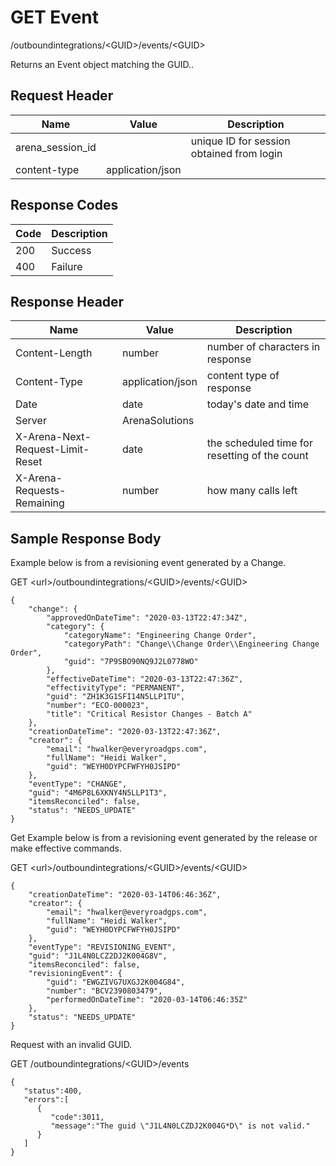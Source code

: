 # GET Event


/outboundintegrations/&lt;GUID&gt;/events/&lt;GUID&gt;

Returns an Event object matching the GUID.. 

## Request Header

| Name<br> | Value<br> | Description<br> |
|  --- |  --- |  --- | 
| arena_session_id<br> |   | unique ID for session obtained from login<br> |
| content\-type<br> | application/json<br> |   |

## Response Codes

| Code<br> | Description<br> |
|  --- |  --- | 
| 200<br> | Success<br> |
| 400<br> | Failure<br> |

## Response Header

| Name<br> | Value<br> | Description<br> |
|  --- |  --- |  --- | 
| Content\-Length<br> | number<br> | number of characters in response<br> |
| Content\-Type<br> | application/json<br> | content type of response<br> |
| Date<br> | date<br> | today's date and time<br> |
| Server<br> | ArenaSolutions<br> |   |
| X\-Arena\-Next\-Request\-Limit\-Reset<br> | date<br> | the scheduled time for resetting of the count<br> |
| X\-Arena\-Requests\-Remaining<br> | number<br> | how many calls left<br> |

## Sample Response Body
Example below is from a revisioning event generated by a Change. 

GET &lt;url&gt;/outboundintegrations/&lt;GUID&gt;/events/&lt;GUID&gt;

```
{
    "change": {
        "approvedOnDateTime": "2020-03-13T22:47:34Z",
        "category": {
            "categoryName": "Engineering Change Order",
            "categoryPath": "Change\\Change Order\\Engineering Change Order",
            "guid": "7P9SBO90NQ9J2L0778WO"
        },
        "effectiveDateTime": "2020-03-13T22:47:36Z",
        "effectivityType": "PERMANENT",
        "guid": "ZH1K3G1SFI14N5LLP1TU",
        "number": "ECO-000023",
        "title": "Critical Resistor Changes - Batch A"
    },
    "creationDateTime": "2020-03-13T22:47:36Z",
    "creator": {
        "email": "hwalker@everyroadgps.com",
        "fullName": "Heidi Walker",
        "guid": "WEYH0DYPCFWFYH0JSIPD"
    },
    "eventType": "CHANGE",
    "guid": "4M6P8L6XKNY4N5LLP1T3",
    "itemsReconciled": false,
    "status": "NEEDS_UPDATE"
}
```
Get Example below is from a revisioning event generated by the release or make effective commands.



GET &lt;url&gt;/outboundintegrations/&lt;GUID&gt;/events/&lt;GUID&gt;

```
{
    "creationDateTime": "2020-03-14T06:46:36Z",
    "creator": {
        "email": "hwalker@everyroadgps.com",
        "fullName": "Heidi Walker",
        "guid": "WEYH0DYPCFWFYH0JSIPD"
    },
    "eventType": "REVISIONING_EVENT",
    "guid": "J1L4N0LCZ2DJ2K004G8V",
    "itemsReconciled": false,
    "revisioningEvent": {
        "guid": "EWGZIVG7UXGJ2K004G84",
        "number": "BCV2390803479",
        "performedOnDateTime": "2020-03-14T06:46:35Z"
    },
    "status": "NEEDS_UPDATE"
}

```
Request with an invalid GUID.

GET /outboundintegrations/&lt;GUID&gt;/events

```
{  
   "status":400,
   "errors":[  
      {  
         "code":3011,
         "message":"The guid \"J1L4N0LCZDJ2K004G*D\" is not valid."
      }
   ]
}
```

